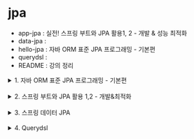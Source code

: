 # jpa

- app-jpa : 실전! 스프링 부트와 JPA 활용1, 2 - 개발 & 성능 최적화
- data-jpa :
- hello-jpa : 자바 ORM 표준 JPA 프로그래밍 - 기본편
- querydsl :
- README : 강의 정리

<details>
    <summary>1. 자바 ORM 표준 JPA 프로그래밍 - 기본편</summary>
        <a href="">01-JPA 소개</a><br/>
        <a href="">02-영속성 관리</a><br/>
        <a href="">03.1-엔티티 매핑</a><br/>
        <a href="">03.2-엔티티 매핑(기본키 매핑)</a><br/>
        <a href="">04-연관관계 매핑</a><br/>
        <a href="">05-고급 매핑</a><br/>
        <a href="">06-프록시와 연관관계 관리</a><br/>
        <a href="">07-값 타입</a><br/>
        <a href="">08-JPQL1</a><br/>
        <a href="">09-JPQL2</a>
</details><br/>

<details>
    <summary>2. 스프링 부트와 JPA 활용 1,2 - 개발&최적화</summary>
        <a href="">01-엔티티 셀계 시 주의점 (1편)</a><br/>
        <a href="">02-API 개발과 성능 최적화 (2편)</a><br/>
        <a href="">03-OSIV 성능 최적화 (2편)</a>
</details><br/>

<details>
    <summary>3. 스프링 데이터 JPA</summary>
        <a href="">01-공통 인터페이스 기능</a><br/>
        <a href="">02-쿼리 메서드 기능</a>
</details><br/>

<details>
    <summary>4. Querydsl</summary>
</details><br/>
